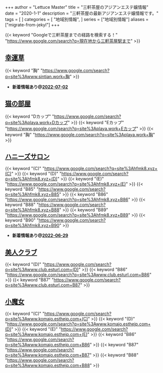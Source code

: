 +++
author = "Lettuce Master"
title = "三軒茶屋のアジアンエステ嬢情報"
date = "2020-1-1"
description = "三軒茶屋の最新アジアンエステ嬢情報です。"
tags = [
]
categories = [
    "地域別情報",
]
series = ["地域別情報"]
aliases = ["migrate-from-jekyl"]
+++

{{< keyword "Googleで三軒茶屋までの経路を検索する！" "https://www.google.com/search?q=現在地から三軒茶屋駅まで" >}}

## [幸運草](http://www.sintian.work/)
{{< keyword "胸" "https://www.google.com/search?q=site%3Awww.sintian.work+胸" >}} 

- **新着情報あり@[2022-07-02](/post/2022-07-02)**
## [猫の部屋](http://playa.work/)
{{< keyword "Dカップ" "https://www.google.com/search?q=site%3Aplaya.work+Dカップ" >}} {{< keyword "Eカップ" "https://www.google.com/search?q=site%3Aplaya.work+Eカップ" >}} {{< keyword "胸" "https://www.google.com/search?q=site%3Aplaya.work+胸" >}} 

## [ハニーズサロン](http://hfmk8.xyz/)
{{< keyword "(C)" "https://www.google.com/search?q=site%3Ahfmk8.xyz+(C)" >}} {{< keyword "(D)" "https://www.google.com/search?q=site%3Ahfmk8.xyz+(D)" >}} {{< keyword "(E)" "https://www.google.com/search?q=site%3Ahfmk8.xyz+(E)" >}} {{< keyword "B85" "https://www.google.com/search?q=site%3Ahfmk8.xyz+B85" >}} {{< keyword "B86" "https://www.google.com/search?q=site%3Ahfmk8.xyz+B86" >}} {{< keyword "B88" "https://www.google.com/search?q=site%3Ahfmk8.xyz+B88" >}} {{< keyword "B89" "https://www.google.com/search?q=site%3Ahfmk8.xyz+B89" >}} {{< keyword "B90" "https://www.google.com/search?q=site%3Ahfmk8.xyz+B90" >}} 

- **新着情報あり@[2022-06-29](/post/2022-06-29)**
## [美人クラブ](http://www.club.esturl.com/)
{{< keyword "(D)" "https://www.google.com/search?q=site%3Awww.club.esturl.com+(D)" >}} {{< keyword "B86" "https://www.google.com/search?q=site%3Awww.club.esturl.com+B86" >}} {{< keyword "B87" "https://www.google.com/search?q=site%3Awww.club.esturl.com+B87" >}} 

## [小魔女](http://www.komajo.esthejp.com/)
{{< keyword "(C)" "https://www.google.com/search?q=site%3Awww.komajo.esthejp.com+(C)" >}} {{< keyword "(D)" "https://www.google.com/search?q=site%3Awww.komajo.esthejp.com+(D)" >}} {{< keyword "(E)" "https://www.google.com/search?q=site%3Awww.komajo.esthejp.com+(E)" >}} {{< keyword "B86" "https://www.google.com/search?q=site%3Awww.komajo.esthejp.com+B86" >}} {{< keyword "B87" "https://www.google.com/search?q=site%3Awww.komajo.esthejp.com+B87" >}} {{< keyword "B88" "https://www.google.com/search?q=site%3Awww.komajo.esthejp.com+B88" >}} 

